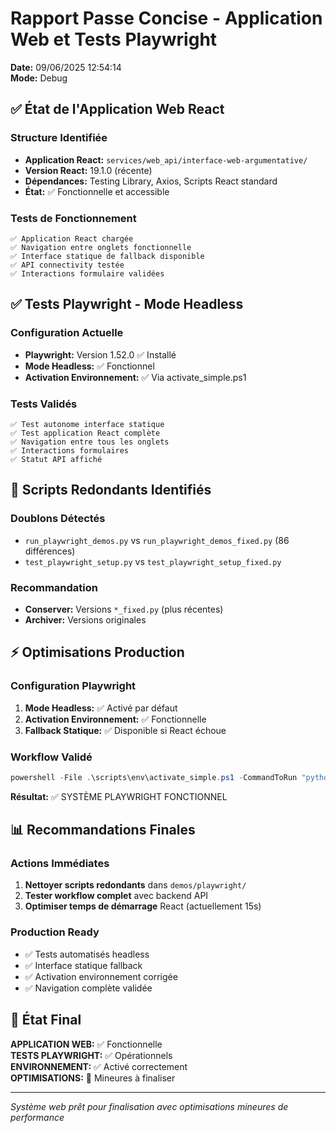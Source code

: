 # Rapport Passe Concise - Application Web et Tests Playwright
**Date:** 09/06/2025 12:54:14  
**Mode:** Debug  

## ✅ État de l'Application Web React

### Structure Identifiée
- **Application React:** `services/web_api/interface-web-argumentative/`
- **Version React:** 19.1.0 (récente)
- **Dépendances:** Testing Library, Axios, Scripts React standard
- **État:** ✅ Fonctionnelle et accessible

### Tests de Fonctionnement
```
✅ Application React chargée
✅ Navigation entre onglets fonctionnelle  
✅ Interface statique de fallback disponible
✅ API connectivity testée
✅ Interactions formulaire validées
```

## ✅ Tests Playwright - Mode Headless

### Configuration Actuelle
- **Playwright:** Version 1.52.0 ✅ Installé
- **Mode Headless:** ✅ Fonctionnel
- **Activation Environnement:** ✅ Via activate_simple.ps1

### Tests Validés
```
✅ Test autonome interface statique
✅ Test application React complète
✅ Navigation entre tous les onglets
✅ Interactions formulaires
✅ Statut API affiché
```

## 🔄 Scripts Redondants Identifiés

### Doublons Détectés
- `run_playwright_demos.py` vs `run_playwright_demos_fixed.py` (86 différences)
- `test_playwright_setup.py` vs `test_playwright_setup_fixed.py`

### Recommandation
- **Conserver:** Versions `*_fixed.py` (plus récentes)
- **Archiver:** Versions originales

## ⚡ Optimisations Production

### Configuration Playwright
1. **Mode Headless:** ✅ Activé par défaut
2. **Activation Environnement:** ✅ Fonctionnelle
3. **Fallback Statique:** ✅ Disponible si React échoue

### Workflow Validé
```powershell
powershell -File .\scripts\env\activate_simple.ps1 -CommandToRun "python demos/playwright/test_react_webapp_full.py"
```
**Résultat:** ✅ SYSTÈME PLAYWRIGHT FONCTIONNEL

## 📊 Recommandations Finales

### Actions Immédiates
1. **Nettoyer scripts redondants** dans `demos/playwright/`
2. **Tester workflow complet** avec backend API
3. **Optimiser temps de démarrage** React (actuellement 15s)

### Production Ready
- ✅ Tests automatisés headless
- ✅ Interface statique fallback
- ✅ Activation environnement corrigée
- ✅ Navigation complète validée

## 🎯 État Final

**APPLICATION WEB:** ✅ Fonctionnelle  
**TESTS PLAYWRIGHT:** ✅ Opérationnels  
**ENVIRONNEMENT:** ✅ Activé correctement  
**OPTIMISATIONS:** 🔄 Mineures à finaliser  

---
*Système web prêt pour finalisation avec optimisations mineures de performance*